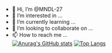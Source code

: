 - 👋 Hi, I’m @MNDL-27
- 👀 I’m interested in ...
- 🌱 I’m currently learning ...
- 💞️ I’m looking to collaborate on ...
- 📫 How to reach me ... <br>
[![Anurag's GitHub stats](https://github-readme-stats.vercel.app/api?username=MNDL-27&count_private=true&show_icons=true&theme=blue-green)](https://github.com/anuraghazra/github-readme-stats)
[![Top Langs](https://github-readme-stats.vercel.app/api/top-langs/?username=MNDL-27&layout=compact)](https://github.com/anuraghazra/github-readme-stats)
<!---
MNDL-27/MNDL-27 is a ✨ special ✨ repository because its `README.md` (this file) appears on your GitHub profile.
You can click the Preview link to take a look at your changes.
--->
